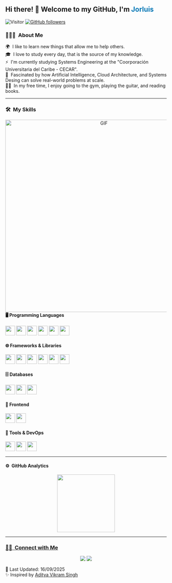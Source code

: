 <h2 align="left">Hi there! 👋 Welcome to my GitHub, I'm <span style="color:#0077B5">Jorluis</span></h2>

![Visitor](https://visitor-badge.laobi.icu/badge?page_id=jparraamell.repoName) 
[![GitHub followers](https://img.shields.io/github/followers/jparraamell.svg?style=social&label=Follow)](https://github.com/jparraamell?tab=followers)<br/>


### 👨🏻‍💻 &nbsp;About Me

🌍 &nbsp;I like to learn new things that allow me to help others. \
🎓 &nbsp;I love to study every day, that is the source of my knowledge. \
⚡ &nbsp;I'm currently studying Systems Engineering at the "Coorporación Universitaria del Caribe - CECAR". \
🧩 &nbsp;Fascinated by how Artificial Intelligence, Cloud Architecture, and Systems Desing can solve real-world problems at scale. \
🏋️‍♂️ &nbsp;In my free time, I enjoy going to the gym, playing the guitar, and reading books.

---

### 🛠 &nbsp;My Skills
<a target="_blank" align="center">
 <img 
  align="right" height="600" width="600" alt="GIF" src="https://i.pinimg.com/originals/90/70/32/9070324cdfc07c68d60eed0c39e77573.gif" style="pointer-events: none;"/>
</a>

#### 🖥️ Programming Languages
<p>
  <img src="https://skillicons.dev/icons?i=py" width="30"/>
  <img src="https://skillicons.dev/icons?i=cs" width="30"/>
  <img src="https://skillicons.dev/icons?i=java" width="30"/>
  <img src="https://skillicons.dev/icons?i=php" width="30"/>
  <img src="https://skillicons.dev/icons?i=r" width="30"/>
  <img src="https://skillicons.dev/icons?i=octave" width="30"/>
</p>

#### 🌐 Frameworks & Libraries
<p>
  <img src="https://skillicons.dev/icons?i=django" width="30"/>
  <img src="https://skillicons.dev/icons?i=laravel" width="30"/>
  <img src="https://skillicons.dev/icons?i=angular" width="30"/>
  <img src="https://skillicons.dev/icons?i=nestjs" width="30"/>
  <img src="https://skillicons.dev/icons?i=bootstrap" width="30"/>
  <img src="https://skillicons.dev/icons?i=dotnet" width="30"/>
</p>

#### 🗄️ Databases
<p>
  <img src="https://skillicons.dev/icons?i=mysql" width="30"/>
  <img src="https://skillicons.dev/icons?i=postgres" width="30"/>
  <img src="https://skillicons.dev/icons?i=mongodb" width="30"/>
</p>

#### 🎨 Frontend
<p>
  <img src="https://skillicons.dev/icons?i=html" width="30"/>
  <img src="https://skillicons.dev/icons?i=css" width="30"/>
</p>

#### 🔧 Tools & DevOps
<p>
  <img src="https://skillicons.dev/icons?i=docker" width="30"/>
  <img src="https://skillicons.dev/icons?i=git" width="30"/>
  <img src="https://skillicons.dev/icons?i=notion" width="30"/>
</p>

---

#### ⚙️ &nbsp;GitHub Analytics

<p align="center">
  <a href="https://github.com/jparraamell" target="_blank" rel="noopener noreferrer">
    <img height="180em" src="https://github-readme-stats-eight-theta.vercel.app/api?username=jparraamell&show_icons=true&theme=algolia&include_all_commits=true&count_private=true"/>
</p>

---

### 🤝🏻 &nbsp;Connect with Me
<div align="center">
 <a target="_blank" href="https://www.linkedin.com/in/jorluis-parra-amell-132890383/"><img src="https://img.shields.io/badge/-LinkedIn-0077B5?style=for-the-badge&logo=Linkedin&logoColor=white"></img></a>
 <a target="_blank" href="mailto:jparraamell@gmail.com"><img src="https://img.shields.io/badge/-Gmail-D14836?style=for-the-badge&logo=Gmail&logoColor=white"></img></a>
</div> 


🔄 Last Updated: 16/09/2025  
✨ Inspired by [Aditya Vikram Singh](https://github.com/AVS1508)
